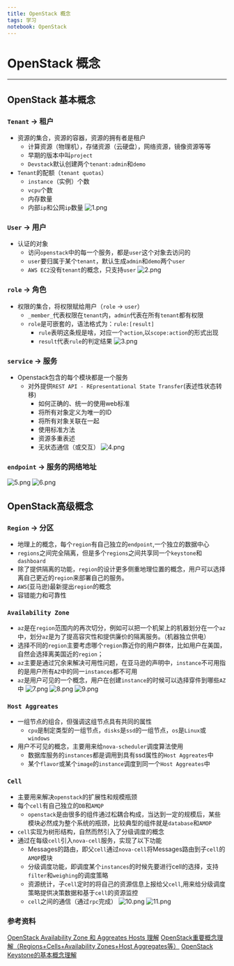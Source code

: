 ```yaml
---
title: OpenStack 概念
tags: 学习
notebook: OpenStack
---
```

# OpenStack 概念
---
## OpenStack 基本概念

### `Tenant`  ->  租户
* 资源的集合，资源的容器，资源的拥有者是租户
    * 计算资源（物理机），存储资源（云硬盘），网络资源，镜像资源等等
    * 早期的版本中叫`project`
    * `Devstack`默认创建两个`tenant:admin`和`demo`
* `Tenant`的配额（`tenant quotas`）
    * `instance`（实例）个数
    * `vcpu`个数
    * 内存数量
    * 内部`ip`和公网`ip`数量
![1.png](https://ae01.alicdn.com/kf/H704153e1e88c4a67a1babc2448418452W.png)

### `User`    ->  用户
* 认证的对象
    * 访问`openstack`中的每一个服务，都是`user`这个对象去访问的
    * `user`要归属于某个`tenant`，默认生成`admin`和`demo`两个`user`
    * `AWS EC2`没有`tenant`的概念，只支持`user`
![2.png](https://ae01.alicdn.com/kf/H816dd4eac8d0454494ac2aac86da8951S.png)

### `role`    ->  角色
* 权限的集合，将权限赋给用户（`role` -> `user`）
    * `_member_`代表权限在`tenant`内，`admin`代表在所有`tenant`都有权限
    * `role`是可嵌套的，语法格式为：`rule:[result]`
        * `rule`表明这条规是啥，对应一个`action`,以`scope:action`的形式出现
        * `result`代表`rule`的判定结果
![3.png](https://ae01.alicdn.com/kf/H7669b510043e4360905034cae8948c69C.png)

### `service` ->  服务
* Openstack包含的每个模块都是一个服务
    * 对外提供`REST API - REpresentational State Transfer`(表述性状态转移)
        * 如何正确的、统一的使用web标准
        * 将所有对象定义为唯一的ID
        * 将所有对象关联在一起
        * 使用标准方法
        * 资源多重表述
        * 无状态通信（或交互）
![4.png](https://ae01.alicdn.com/kf/H1ed4f2f27ed74d58abcee83f2fca74e0e.png)

### `endpoint`  ->  服务的网络地址
![5.png](https://ae01.alicdn.com/kf/Hffe8e2359b134dacbb968b6cb5376186g.png)
![6.png](https://ae01.alicdn.com/kf/H370cdc4267b8427a943d616b257a9e6aW.png)

## OpenStack高级概念

### `Region`    ->  分区
* 地理上的概念，每个`region`有自己独立的`endpoint`,一个独立的数据中心
* `regions`之间完全隔离，但是多个`regions`之间共享同一个`keystone`和`dashboard`
* 除了提供隔离的功能，`region`的设计更多侧重地理位置的概念，用户可以选择离自己更近的`region`来部署自己的服务。
* `AWS`(亚马逊)最新提出`region`的概念
* 容错能力和可靠性 
### `Availability Zone`
* `az`是在`region`范围内的再次切分，例如可以把一个机架上的机器划分在一个`az`中，划分`az`是为了提高容灾性和提供廉价的隔离服务。（机器独立供电）
* 选择不同的`region`主要考虑哪个`region`靠近你的用户群体，比如用户在美国，自然会选择离美国近的`region`；
* `az`主要是通过冗余来解决可用性问题，在亚马逊的声明中，`instance`不可用指的是用户所有`AZ`中的同一`instances`都不可用
* `az`是用户可见的一个概念，用户在创建`instance`的时候可以选择穿件到哪些`AZ`中
![7.png](https://ae01.alicdn.com/kf/H792c759dd4a04263bd267e65522c9c57D.png)
![8.png](https://ae01.alicdn.com/kf/H495313d6d75c4a21802e6ebf56862e52Q.png)
![9.png](https://ae01.alicdn.com/kf/Hfa3fdb7856b34d9f98d3e23388d301d19.png)

### `Host Aggreates`
* 一组节点的组合，但强调这组节点具有共同的属性
    * `cpu`是制定类型的一组节点，`disks`是`ssd`的一组节点，`os`是`Linux`或`windows`
* 用户不可见的概念，主要用来给`nova-scheduler`调度算法使用
    * 数据库服务的`instances`都是调用到具有ssd属性的`Host Aggreates`中
    * 某个`flavor`或某个`image`的`instance`调度到同一个`Host Aggreates`中

### `Cell`
* 主要用来解决`openstack`的扩展性和规模瓶颈
* 每个`cell`有自己独立的`DB`和`AMQP`
    * `openstack`是由很多的组件通过松耦合构成，当达到一定的规模后，某些模块必然成为整个系统的瓶颈，比较典型的组件就是`database`和`AMOP`
* `cell`实现为树形结构，自然而然引入了分级调度的概念
* 通过在每级`cell`引入`nova-cell`服务，实现了以下功能
    * Messages的路由，即父`cell`通过`nova-cell`将Messages路由到子`cell`的`AMQP`模块
    * 分级调度功能，即调度某个`instances`的时候先要进行cell的选择，支持`filter`和`weighing`的调度策略
    * 资源统计，子`cell`定时的将自己的资源信息上报给父`cell`,用来给分级调度策略提供决策数据和基于`cell`的资源监控
    * `cell`之间的通信（通过`rpc`完成）
![10.png](https://ae01.alicdn.com/kf/Hff15e0cbf61a4f3dbb08dc41e692aa77e.png)
![11.png](https://ae01.alicdn.com/kf/H7f6859da29f14e2c9e5b190e98f25fb4q.png)
### 参考资料
[OpenStack Availability Zone 和 Aggreates Hosts 理解](http://blog.chinaunix.net/uid-20940095-id-3875022.html)
[OpenStack重要概念理解（Regions+Cells+Availability Zones+Host Aggregates等）](http://blog.chinaunix.net/uid-20940095-id-4064233.html)
[OpenStack Keystone的基本概念理解](https://www.cnblogs.com/yuki-lau/archive/2013/01/04/2843918.html)

